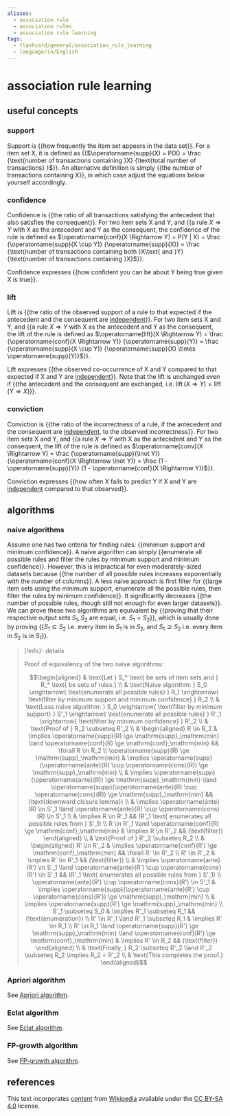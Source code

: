```yaml
---
aliases:
  - association rule
  - association rules
  - association rule learning
tags:
  - flashcard/general/association_rule_learning
  - language/in/English
---
```


# association rule learning

## useful concepts

### support

Support is {{how frequently the item set appears in the data set}}. For a item set X, it is defined as {{$\operatorname{supp}(X) = P(X) = \frac {\text{number of transactions containing }X} {\text{total number of transactions} }$}}. An alternative definition is simply {{the number of transactions containing X}}, in which case adjust the equations below yourself accordingly. <!--SR:!2025-01-14,261,330!2025-01-05,255,330!2024-11-15,214,330-->

### confidence

Confidence is {{the ratio of all transactions satisfying the antecedent that also satisfies the consequent}}. For two item sets X and Y, and {{a rule $X \Rightarrow Y$ with X as the antecedent and Y as the consequent, the confidence of the rule is defined as $\operatorname{conf}(X \Rightarrow Y) = P(Y | X) = \frac {\operatorname{supp}(X \cup Y)} {\operatorname{supp}(X)} = \frac {\text{number of transactions containing both }X\text{ and }Y} {\text{number of transactions containing }X}$}}. <!--SR:!2024-09-28,163,310!2024-05-30,80,310-->

Confidence expresses {{how confident you can be about Y being true given X is true}}. <!--SR:!2024-10-19,178,310-->

### lift

Lift is {{the ratio of the observed support of a rule to that expected if the antecedent and the consequent are [independent](independence%20(probability%20theory).md)}}. For two item sets X and Y, and {{a rule $X \Rightarrow Y$ with X as the antecedent and Y as the consequent, the lift of the rule is defined as $\operatorname{lift}(X \Rightarrow Y) = \frac {\operatorname{conf}(X \Rightarrow Y)} {\operatorname{supp}(Y)} = \frac {\operatorname{supp}(X \cup Y)} {\operatorname{supp}(X) \times \operatorname{supp}(Y)}$}}. <!--SR:!2024-10-20,179,310!2024-12-06,231,330-->

Lift expresses {{the observed co-occurrence of X and Y compared to that expected if X and Y are [independent](independence%20(probability%20theory).md)}}. Note that the lift is unchanged even if {{the antecedent and the consequent are exchanged, i.e. $\operatorname{lift}(X \Rightarrow Y) = \operatorname{lift}(Y \Rightarrow X)$}}. <!--SR:!2024-11-21,203,310!2025-01-02,252,330-->

### conviction

Conviction is {{the ratio of the incorrectness of a rule, if the antecedent and the consequent are [independent](independence%20(probability%20theory).md), to the observed incorrectness}}. For two item sets X and Y, and {{a rule $X \Rightarrow Y$ with X as the antecedent and Y as the consequent, the lift of the rule is defined as $\operatorname{conv}(X \Rightarrow Y) = \frac {\operatorname{supp}(\lnot Y)} {\operatorname{conf}(X \Rightarrow \lnot Y)} = \frac {1 - \operatorname{supp}(Y)} {1 - \operatorname{conf}(X \Rightarrow Y)}$}}. <!--SR:!2024-08-28,135,290!2025-01-14,240,290-->

Conviction expresses {{how often X fails to predict Y if X and Y are [independent](independence%20(probability%20theory).md) compared to that observed}}. <!--SR:!2024-11-13,196,310-->

## algorithms

### naive algorithms

Assume one has two criteria for finding rules: {{minimum support and minimum confidence}}. A naive algorithm can simply {{enumerate all possible rules and filter the rules by minimum support and minimum confidence}}. However, this is impractical for even moderately-sized datasets because {{the number of all possible rules increases exponentially with the number of columns}}. A less naive approach is first filter for {{large item sets using the minimum support, enumerate all the possible rules, then filter the rules by minimum confidence}}. It significantly decreases {{the number of possible rules, though still not enough for even larger datasets}}. We can prove these two algorithms are equivalent by {{proving that their respective output sets $S_1, S_2$ are equal, i.e. $S_1 = S_2$}}, which is usually done by proving {{$S_1 \subseteq S_2$ i.e. every item in $S_1$ is in $S_2$, and $S_1 \supseteq S_2$ i.e. every item in $S_2$ is in $S_1$}}. <!--SR:!2024-11-21,220,330!2024-10-26,184,310!2024-09-19,157,310!2024-07-21,112,290!2025-02-09,259,290!2024-11-23,204,310!2024-12-22,225,310-->

> [!info]- details
>
> Proof of equivalency of the two naive algorithms:
>
> $$\begin{aligned}
> & \text{Let } S_* \text{ be sets of item sets and } R_* \text{ be sets of rules.} \\
> & \text{Naive algorithm: } S_0 \xrightarrow{ \text{enumerate all possible rules} } R_1 \xrightarrow{ \text{filter by minimum support and minimum confidence} } R_2 \\
> & \text{Less naive algorithm: } S_0 \xrightarrow{ \text{filter by minimum support} } S'_1 \xrightarrow{ \text{enumerate all possible rules} } R'_1 \xrightarrow{ \text{filter by minimum confidence} } R'_2 \\
> & \text{Proof of } R_2 \subseteq R'_2 \\
> & \begin{aligned} R \in R_2 & \implies \operatorname{supp}(R) \ge \mathrm{supp}_\mathrm{min} \land \operatorname{conf}(R) \ge \mathrm{conf}_\mathrm{min} && \forall R \in R_2 \\
> \operatorname{supp}(R) \ge \mathrm{supp}_\mathrm{min} & \implies \operatorname{supp}(\operatorname{ante}(R) \cup \operatorname{cons}(R)) \ge \mathrm{supp}_\mathrm{min} \\
> & \implies \operatorname{supp}(\operatorname{ante}(R)) \ge \mathrm{supp}_\mathrm{min} \land \operatorname{supp}(\operatorname{ante}(R) \cup \operatorname{cons}(R)) \ge \mathrm{supp}_\mathrm{min} && (\text{downward closure lemma}) \\
> & \implies \operatorname{ante}(R) \in S'_1 \land \operatorname{ante}(R) \cup \operatorname{cons}(R) \in S'_1 \\
> & \implies R \in R'_1 && (R'_1 \text{ enumerates all possible rules from } S'_1) \\
> R \in R'_1 \land \operatorname{conf}(R) \ge \mathrm{conf}_\mathrm{min} & \implies R \in R'_2 && (\text{filter}) \end{aligned} \\
> & \text{Proof of } R'_2 \subseteq R_2 \\
> & \begin{aligned} R' \in R'_2 & \implies \operatorname{conf}(R') \ge \mathrm{conf}_\mathrm{min} && \forall R' \in R'_2 \\
> R' \in R'_2 & \implies R' \in R'_1 && (\text{filter}) \\
> & \implies \operatorname{ante}(R') \in S'_1 \land \operatorname{ante}(R') \cup \operatorname{cons}(R') \in S'_1 && (R'_1 \text{ enumerates all possible rules from } S'_1) \\
> \operatorname{ante}(R') \cup \operatorname{cons}(R') \in S'_1 & \implies \operatorname{supp}(\operatorname{ante}(R') \cup \operatorname{cons}(R')) \ge \mathrm{supp}_\mathrm{min} \\
> & \implies \operatorname{supp}(R') \ge \mathrm{supp}_\mathrm{min} \\
> S'_1 \subseteq S_0 & \implies R'_1 \subseteq R_1 && (\text{enumeration}) \\
> R' \in R'_1 \land R'_1 \subseteq R_1 & \implies R' \in R_1 \\
> R' \in R_1 \land \operatorname{supp}(R') \ge \mathrm{supp}_\mathrm{min} \land \operatorname{conf}(R') \ge \mathrm{conf}_\mathrm{min} & \implies R' \in R_2 && (\text{filter}) \end{aligned} \\
> & \text{Finally, } R_2 \subseteq R'_2 \land R'_2 \subseteq R_2 \implies R_2 = R'_2 \\
> & \text{This completes the proof.}
> \end{aligned}$$

### Apriori algorithm

See [Apriori algorithm](Apriori%20algorithm.md).

### Eclat algorithm

See [Eclat algorithm](Eclat%20algorithm.md).

### FP-growth algorithm

See [FP-growth algorithm](FP-growth%20algorithm.md).

## references

This text incorporates [content](https://en.wikipedia.org/wiki/association_rule_learning) from [Wikipedia](Wikipedia.md) available under the [CC BY-SA 4.0](https://creativecommons.org/licenses/by-sa/4.0/) license.
